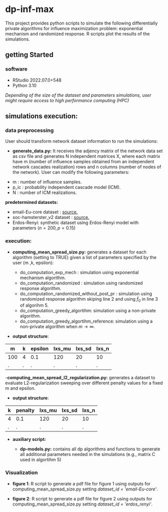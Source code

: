 # dp-inf-max

This project provides python scripts to simulate the following differentially private algorithms for influence maximization problem: exponential mechanism and randomized response. R scripts plot the results of the simulations.

## getting Started

### software 

+ RStudio 2022.07.0+548 
+ Python 3.10

*Depending of the size of the dataset and parameters simulations, user might require access to high performance computing (HPC)*

## simulations execution:

### data preprocessing 

User should transform network dataset information to run the simulations:

+ **generate_data.py:** It receives the adjency matrix of the network data set as csv file and generates N independent matrices X, where each matrix have m (number of influence samples obtained from an independent network cascades realization) rows and n columns (number of nodes of the network). User can modify the following parameters:

- m : number of influence samples.
- p_ic : probability  independent cascade model (ICM).
- N : number of ICM realizations.

**predetermined datasets:**

+ email-Eu-core dataset : [source.](https://snap.stanford.edu/data/email-Eu-core.html)
+ soc-hamsterster_v2 dataset : [source.](https://networkrepository.com/soc-hamsterster.php)
+ Erdos-Renyi: synthetic dataset using Erdos-Renyi model with parameters ($n=200, p=0.15$)

### execution:

+ **computing_mean_spread_size.py:** generates a dataset for each algorithm (setting to TRUE) given a list of parameters specified by the user (m ,k, epsilon):  

  + do_computation_exp_mech : simulation using exponential mechanism algorithm.
  + do_computation_randomized : simulation using randomized response algorithm.
  + do_computation_randomized_without_post_pr : simulation using randomized response algorithm skiping line 2  and using $\tilde{f}_0$ in line 3 of algorihm 5.
  + do_computation_greedy_algortihm: simulation using a non-private  algorithm. 
  + do_computation_greedy_algortihm_reference: simulation using a non-private  algorithm when $m \rightarrow \infty$.


+ **output structure**: 

| m  | k   | epsilon| Ixs_mu | Ixs_sd | Ixs_n |
| --- | ---- | --- | ---- | --- | ---- |
| 100 | 4 | 0.1| 120 | 20 | 10 |
| . | . | .| . | . | .|


-**computing_mean_spread_l2_regularization.py:** generates a dataset to evaluate  L2-regularization sweeping over different penalty values for a fixed m and epsilon. 

+ **output structure**: 

| k | penalty  | Ixs_mu | Ixs_sd | Ixs_n |
| --- | ---- | --- | ---- | --- |
| 4 | 0.1 | 120 | 20 | 10 |
| . | . | . | . | .|


+ **auxiliary script:**

  + **dp-models.py:** contains all dp algorithms and functions to generate all additional parameters needed in the simulations (e.g., matrix C used in algortihm 5)


### Visualization

+ **figure 1**: R script to generate a pdf file for figure 1 using outputs for computing_mean_spread_size.py setting *dataset_id = 'email-Eu-core'*. 

+ **figure 2**: R script to generate a pdf file for figure 2 using outputs for computing_mean_spread_size.py setting *dataset_id = 'erdos_renyi'*.



